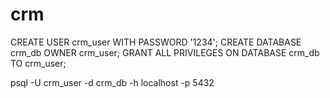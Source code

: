 # crm
CREATE USER crm_user WITH PASSWORD '1234';
CREATE DATABASE crm_db OWNER crm_user;
GRANT ALL PRIVILEGES ON DATABASE crm_db TO crm_user;



psql -U crm_user -d crm_db -h localhost -p 5432
